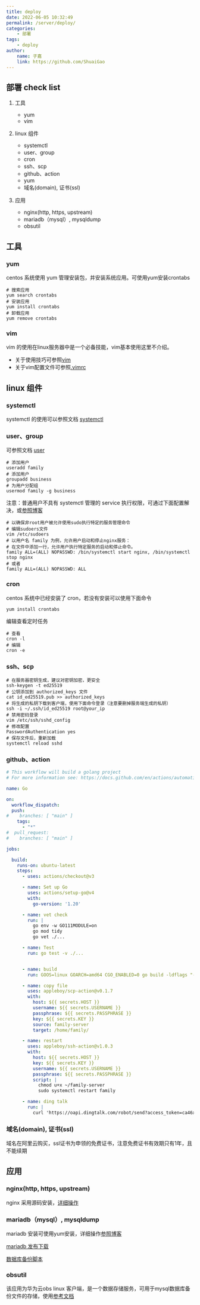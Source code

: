 ```yaml
---
title: deploy
date: 2022-06-05 10:32:49
permalink: /server/deploy/
categories:
    - 部署
tags:
    - deploy
author:
    name: 子嘉
    link: https://github.com/ShuaiGao
---
```


## 部署 check list

1. 工具
    - yum
    - vim

2. linux 组件

    - systemctl
    - user、group
    - cron
    - ssh、scp
    - github、action
    - yum
    - 域名(domain), 证书(ssl)

3. 应用

    - nginx(http, https, upstream)
    - mariadb（mysql）, mysqldump
    - obsutil


## 工具

### yum

centos 系统使用 yum 管理安装包，并安装系统应用。可使用yum安装crontabs

```shell
# 搜索应用
yum search crontabs
# 安装应用
yum install crontabs
# 卸载应用
yum remove crontabs
```

### vim

vim 的使用在linux服务器中是一个必备技能，vim基本使用这里不介绍。

- 关于使用技巧可参照[vim](./08.vim.md)
- 关于vim配置文件可参照[.vimrc](./09.vimrc.md)

## linux 组件

### systemctl

systemctl 的使用可以参照文档 [systemctl](../../23.linux/03.service.md)

### user、group

可参照文档 [user](../../23.linux/04.user.md)

```shell
# 添加用户
useradd family
# 添加用户
groupadd business
# 为用户分配组
usermod family -g business
```

注意：普通用户不具有 systemctl 管理的 service 执行权限，可通过下面配置解决，或[参照博客](https://blog.csdn.net/yangshangwei/article/details/135054607?utm_medium=distribute.pc_relevant.none-task-blog-2~default~baidujs_baidulandingword~default-0-135054607-blog-87256382.235^v40^pc_relevant_anti_t3_base&spm=1001.2101.3001.4242.1&utm_relevant_index=3)

```shell
# 以确保非root用户被允许使用sudo执行特定的服务管理命令
# 编辑sudoers文件
vim /etc/sudoers
# 以用户名 family 为例，允许用户启动和停止nginx服务：
# 在文件中添加一行，允许用户执行特定服务的启动和停止命令。
family ALL=(ALL) NOPASSWD: /bin/systemctl start nginx, /bin/systemctl stop nginx
# 或者
family ALL=(ALL) NOPASSWD: ALL
```

### cron

centos 系统中已经安装了 cron，若没有安装可以使用下面命令

```shell
yum install crontabs
```

编辑查看定时任务

```shell
# 查看
cron -l
# 编辑
cron -e
```

### ssh、scp

```shell
# 在服务器密钥生成，建议对密钥加密，更安全
ssh-keygen -t ed25519
# 公钥添加到 authorized_keys 文件
cat id_ed25519.pub >> authorized_keys
# 将生成的私钥下载到客户端，使用下面命令登录（注意要删掉服务端生成的私钥）
ssh -i ~/.ssh/id_ed25519 root@your_ip
# 禁用密码登录
vim /etc/ssh/sshd_config
# 修改配置
PasswordAuthentication yes
# 保存文件后，重新加载
systemctl reload sshd
```

### github、action

```yaml
# This workflow will build a golang project
# For more information see: https://docs.github.com/en/actions/automating-builds-and-tests/building-and-testing-go

name: Go

on:
  workflow_dispatch:
  push:
#    branches: [ "main" ]
    tags:
      - "*"
#  pull_request:
#    branches: [ "main" ]

jobs:

  build:
    runs-on: ubuntu-latest
    steps:
      - uses: actions/checkout@v3

      - name: Set up Go
        uses: actions/setup-go@v4
        with:
          go-version: '1.20'

      - name: vet check
        run: |
          go env -w GO111MODULE=on
          go mod tidy
          go vet ./...

      - name: Test
        run: go test -v ./...


      - name: build
        run: GOOS=linux GOARCH=amd64 CGO_ENABLED=0 go build -ldflags "-X 'main.Version=${{ github.ref_name }}'" -o family-server main.go

      - name: copy file
        uses: appleboy/scp-action@v0.1.7
        with:
          host: ${{ secrets.HOST }}
          username: ${{ secrets.USERNAME }}
          passphrase: ${{ secrets.PASSPHRASE }}
          key: ${{ secrets.KEY }}
          source: family-server
          target: /home/family/

      - name: restart
        uses: appleboy/ssh-action@v1.0.3
        with:
          host: ${{ secrets.HOST }}
          key: ${{ secrets.KEY }}
          username: ${{ secrets.USERNAME }}
          passphrase: ${{ secrets.PASSPHRASE }}
          script: |
            chmod u+x ~/family-server
            sudo systemctl restart family

      - name: ding talk
        run: |
          curl 'https://oapi.dingtalk.com/robot/send?access_token=ca46xxxxxxx' -H 'Content-Type: application/json' -d '{"msgtype": "text","text": {"content":"【通知】family-server 发布完成，${{ github.ref_name }}"}}'
```


### 域名(domain), 证书(ssl)

域名在阿里云购买，ssl证书为申领的免费证书，注意免费证书有效期只有1年，且不能续期

## 应用

### nginx(http, https, upstream)

nginx 采用源码安装，[详细操作](./01.deploy.md)

### mariadb（mysql）, mysqldump

mariadb 安装可使用yum安装，详细操作[参照博客](https://blog.csdn.net/qq_38671360/article/details/122443308)

[mariadb 发布下载](https://mariadb.org/mariadb/all-releases/#11-2)

[数据库备份脚本](../15.db/02.mysql/10.dump.md)

### obsutil

该应用为华为云obs linux 客户端，是一个数据存储服务，可用于mysql数据库备份文件的存储，使用[参考文档](https://support.huaweicloud.com/utiltg-obs/obs_11_0005.html)